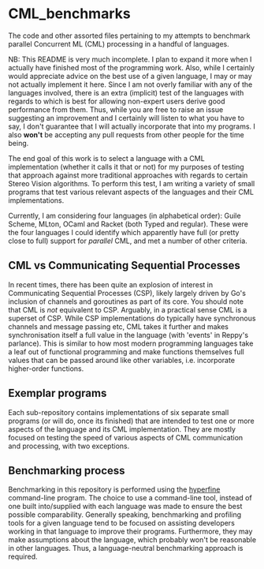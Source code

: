 # CML_benchmarks
The code and other assorted files pertaining to my attempts to benchmark parallel Concurrent ML (CML) processing in a handful of languages.

NB:  This README is very much incomplete.  I plan to expand it more when I actually have finished most of the programming work.  Also, while I certainly would appreciate advice on the best use of a given language, I may or may not actually implement it here.  Since I am not overly familiar with any of the languages involved, there is an extra (implicit) test of the languages with regards to which is best for allowing non-expert users derive good performance from them.  Thus, while you are free to raise an issue suggesting an improvement and I certainly will listen to what you have to say, I don't guarantee that I will actually incorporate that into my programs.  I also **won't** be accepting any pull requests from other people for the time being.

The end goal of this work is to select a language with a CML implementation (whether it calls it that or not) for my purposes of testing that approach against more traditional approaches with regards to certain Stereo Vision algorithms.  To perform this test, I am writing a variety of small programs that test various relevant aspects of the languages and their CML implementations.

Currently, I am considering four languages (in alphabetical order):  Guile Scheme, MLton, OCaml and Racket (both Typed and regular).  These were the four languages I could identify which apparently have full (or pretty close to full) support for *parallel* CML, and met a number of other criteria.

## CML vs Communicating Sequential Processes
In recent times, there has been quite an explosion of interest in Communicating Sequential Processes (CSP), likely largely driven by Go's inclusion of channels and goroutines as part of its core.  You should note that CML is *not* equivalent to CSP.  Arguably, in a practical sense CML is a superset of CSP.  While CSP implementations do typically have synchronous channels and message passing etc, CML takes it further and makes synchronisation itself a full value in the language (with 'events' in Reppy's parlance).  This is similar to how most modern programming languages take a leaf out of functional programming and make functions themselves full values that can be passed around like other variables, i.e. incorporate higher-order functions.

## Exemplar programs
Each sub-repository contains implementations of six separate small programs (or will do, once its finished) that are intended to test one or more aspects of the language and its CML implementation.  They are mostly focused on testing the speed of various aspects of CML communication and processing, with two exceptions.

## Benchmarking process
Benchmarking in this repository is performed using the [hyperfine](https://github.com/sharkdp/hyperfine) command-line program.  The choice to use a command-line tool, instead of one built into/supplied with each language was made to ensure the best possible comparability.  Generally speaking, benchmarking and profiling tools for a given language tend to be focused on assisting developers working in that language to improve their programs.  Furthermore, they may make assumptions about the language, which probably won't be reasonable in other languages.  Thus, a language-neutral benchmarking approach is required.
